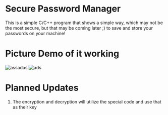 # Secure Password Manager
This is a simple C/C++ program that shows a simple way, which may not be the most secure, but that may be coming later ;)
to save and store your passwords on your machine!

# Picture Demo of it working
![assadas](https://user-images.githubusercontent.com/56615124/233765783-bc61b0d9-7a6a-481b-a50d-17f1cf1b0a11.JPG)
![ads](https://user-images.githubusercontent.com/56615124/233765787-cbc4f9be-8fa3-4813-9da0-7e69fd8dd0fb.JPG)


# Planned Updates
1. The encryption and decryption will utilize the special code and use that as their key
